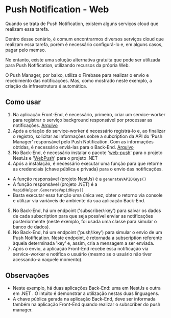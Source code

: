 # Push Notification - Web
<p>Quando se trata de Push Notification, existem alguns serviços cloud que realizam essa tarefa.</p>
<p>Dentro desse cenário, é comum encontrarmos diversos serviços cloud que realizam essa tarefa, porém é necessário configurá-lo e, em alguns casos, pagar pelo memso.</p>
<p>No entanto, existe uma solução alternativa gratuita que pode ser utilizada para Push Notification, utilizando recursos da própria Web.</p>
<p>O Push Manager, por baixo, utiliza o Firebase para realizar o envio e recebimento das notificações. Mas, como mostrado neste exemplo, a criação da infraestrutura é automática. </p>

## Como usar
1. Na aplicação Front-End, é necessário, primeiro, criar um service-worker para registrar o serviço background responsável por processar as notificações. [Arquivo](https://github.com/martineli17/react-push-notification/blob/master/front/public/services-works/notification.js) 
2. Após a criação do service-worker é necessário registrá-lo e, ao finalizar o registro, solicitar as informações sobre a subcription da API do 'Push Manager' responsável pelo Push Notification. Com as informações obtidas, é necessário enviá-las para o Back-End. [Arquivo](https://github.com/martineli17/react-push-notification/blob/master/front/src/index.tsx)
3. No Back-End, é necessário instalar o pacote '[web-push](https://www.npmjs.com/package/web-push)' para o projeto NestJs e '[WebPush](https://github.com/web-push-libs/web-push-csharp/)' para o projeto .NET
4. Após a instalação, é necessário executar uma função para que retorne as credenciais (chave pública e privada) para o envio das notificações.
  - A função responsável (projeto NestJs) é a `generateVAPIDKeys()`
  - A função responsável (projeto .NET) é a `VapidHelper.GenerateVapidKeys()`
  - Basta executar essa função uma única vez, obter o retorno via console e utilizar via variáveis de ambiente da sua aplicação Back-End.
5. No Back-End, há um endpoint ('subscriber/:key') para salvar os dados de cada subscription para que seja possível enviar as notificações posteriormente (neste exemplo, foi usada uma classe para simular o banco de dados).
6. No Back-End, há um endpoint ('push/:key') para simular o envio de um Push Notification. Neste endpoint, é retornada a subscription referente àquela determinada 'key' e, assim, cria a mensagem a ser enviada.
7. Após o envio, a aplicação Front-End recebe essa notificação via service-worker e notifica o usuário (mesmo se o usuário não tiver acessando-a naquele momento).

## Observações
- Neste exemplo, há duas aplicações Back-End: uma em NestJs e outra em .NET . O intuito é demonstrar a utilização nestas duas linguagens.
- A chave pública gerada na aplicação Back-End, deve ser informada também na aplicação Front-End quando realizar o subscriber do push manager.

